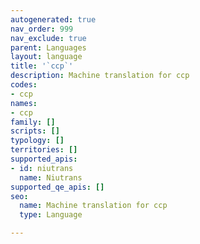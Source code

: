 ```yaml
---
autogenerated: true
nav_order: 999
nav_exclude: true
parent: Languages
layout: language
title: '`ccp`'
description: Machine translation for ccp
codes:
- ccp
names:
- ccp
family: []
scripts: []
typology: []
territories: []
supported_apis:
- id: niutrans
  name: Niutrans
supported_qe_apis: []
seo:
  name: Machine translation for ccp
  type: Language

---
```


